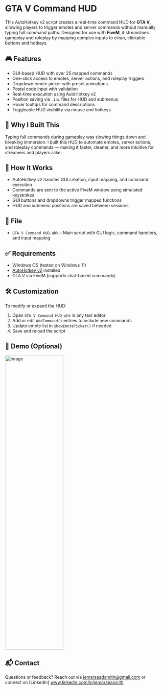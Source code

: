 # GTA V Command HUD

This AutoHotkey v2 script creates a real-time command HUD for **GTA V**, allowing players to trigger emotes and server commands without manually typing full command paths. Designed for use with **FiveM**, it streamlines gameplay and roleplay by mapping complex inputs to clean, clickable buttons and hotkeys.

## 🎮 Features
- GUI-based HUD with over 25 mapped commands
- One-click access to emotes, server actions, and roleplay triggers
- Dropdown emote picker with preset animations
- Postal code input with validation
- Real-time execution using AutoHotkey v2
- Position saving via `.ini` files for HUD and submenus
- Hover tooltips for command descriptions
- Toggleable HUD visibility via mouse and hotkeys

## 🧠 Why I Built This
Typing full commands during gameplay was slowing things down and breaking immersion. I built this HUD to automate emotes, server actions, and roleplay commands — making it faster, cleaner, and more intuitive for streamers and players alike.

## 🚀 How It Works
- AutoHotkey v2 handles GUI creation, input mapping, and command execution
- Commands are sent to the active FiveM window using simulated keystrokes
- GUI buttons and dropdowns trigger mapped functions
- HUD and submenu positions are saved between sessions

## 📁 File
- `GTA V Command HUD.ahk` – Main script with GUI logic, command handlers, and input mapping

## ✅ Requirements
- Windows OS (tested on Windows 11)
- [AutoHotkey v2](https://www.autohotkey.com/) installed
- GTA V via FiveM (supports chat-based commands)

## 🛠️ Customization
To modify or expand the HUD:
1. Open `GTA V Command HUD.ahk` in any text editor
2. Add or edit `AddCommand()` entries to include new commands
3. Update emote list in `ShowEmotePicker()` if needed
4. Save and reload the script

## 📸 Demo (Optional)
<img width="190" height="961" alt="image" src="https://github.com/user-attachments/assets/15191d2d-adbe-4505-b651-7b7f7ae2bcc8" />


## 📬 Contact
Questions or feedback? Reach out via jemarseadsmith@gmail.com or connect on [LinkedIn] www.linkedin.com/in/jemarseasmith
